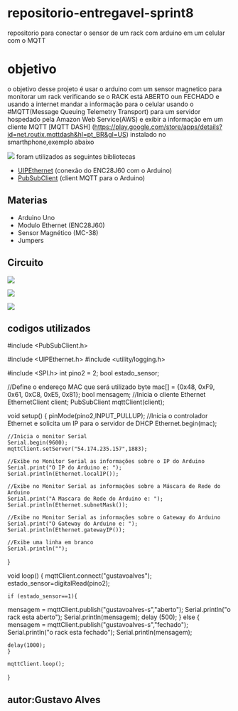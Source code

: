 # repositorio-entregavel-sprint8
repositorio para conectar o sensor de um rack com arduino em um celular com o MQTT
# objetivo

o objetivo desse projeto é usar o arduino com um sensor magnetico para monitorar um rack verificando se o RACK está ABERTO oun FECHADO e usando a internet mandar a informação para o celular usando o #MQTT(Message Queuing Telemetry Transport) para um servidor hospedado pela Amazon Web Service(AWS) e exibir a informação em um cliente MQTT [MQTT DASH] (https://play.google.com/store/apps/details?id=net.routix.mqttdash&hl=pt_BR&gl=US) instalado no smarthphone,exemplo abaixo

![](https://camo.githubusercontent.com/7beef2d4780d87a603d7de49b2da0467c8537dff96575b628a04bd4010ebb1cc/68747470733a2f2f692e696d6775722e636f6d2f4d576870586b562e706e67)
foram utilizados as seguintes bibliotecas
* [UIPEthernet](https://github.com/UIPEthernet/UIPEthernet) (conexão do ENC28J60 com o Arduino) 
* [PubSubClient](https://pubsubclient.knolleary.net/) (client MQTT para o Arduino)

## Materias

* Arduino Uno
* Modulo Ethernet (ENC28J60)
* Sensor Magnético (MC-38)
* Jumpers

## Circuito


![](https://camo.githubusercontent.com/ad1da211b35b60b23fb095a64e76dc6504d0c3229e853bd82a69a4d5d27bbb88/68747470733a2f2f692e696d6775722e636f6d2f594947477453472e706e67)


[![](https://camo.githubusercontent.com/a80d00f23720d0bc9f55481cfcd77ab79e141606829cf16ec43f8cacc7741e46/68747470733a2f2f696d672e736869656c64732e696f2f62616467652f4c696e6b6564496e2d3030373742353f7374796c653d666f722d7468652d6261646765266c6f676f3d6c696e6b6564696e266c6f676f436f6c6f723d7768697465)](https://www.linkedin.com/in/gustavo-alves-de-siqueira-9611b8206/)

[![](https://camo.githubusercontent.com/be08f7a1c998ec3e477fd0d3cc0e7fa39255cce4e77daf537e80c0f33e4d87d0/68747470733a2f2f696d672e736869656c64732e696f2f62616467652f4d6963726f736f66745f4f75746c6f6f6b2d3030373844343f7374796c653d666f722d7468652d6261646765266c6f676f3d6d6963726f736f66742d6f75746c6f6f6b266c6f676f436f6c6f723d7768697465)](https://gustavoaclion@gmail.com)

## codigos utilizados

#include <PubSubClient.h>

#include <UIPEthernet.h>
#include <utility/logging.h>

#include <SPI.h>
int pino2 = 2;
bool estado_sensor;


//Define o endereço MAC que será utilizado
byte mac[] = {0x48, 0xF9, 0x61, 0xC8, 0xE5, 0x81};
bool mensagem;
//Inicia o cliente Ethernet
EthernetClient client;
PubSubClient  mqttClient(client);

void setup() {
  pinMode(pino2,INPUT_PULLUP);
    //Inicia o controlador Ethernet e solicita um IP para o servidor de DHCP
    Ethernet.begin(mac);

    //Inicia o monitor Serial
    Serial.begin(9600);
    mqttClient.setServer("54.174.235.157",1883);

    //Exibe no Monitor Serial as informações sobre o IP do Arduino
    Serial.print("O IP do Arduino e: ");
    Serial.println(Ethernet.localIP());

    //Exibe no Monitor Serial as informações sobre a Máscara de Rede do Arduino
    Serial.print("A Mascara de Rede do Arduino e: ");
    Serial.println(Ethernet.subnetMask());

    //Exibe no Monitor Serial as informações sobre o Gateway do Arduino
    Serial.print("O Gateway do Arduino e: ");
    Serial.println(Ethernet.gatewayIP());

    //Exibe uma linha em branco
    Serial.println("");

}

void loop() {
mqttClient.connect("gustavoalves");
    estado_sensor=digitalRead(pino2);
    
    if (estado_sensor==1){
 mensagem = mqttClient.publish("gustavoalves-s","aberto");
 Serial.println("o rack esta aberto");
    Serial.println(mensagem);
    delay (500);
    }
    else { 
      mensagem = mqttClient.publish("gustavoalves-s","fechado");
    Serial.println("o rack esta fechado");
    Serial.println(mensagem);

    delay(1000);
    }
    
    mqttClient.loop();
   
}

## autor:Gustavo Alves
